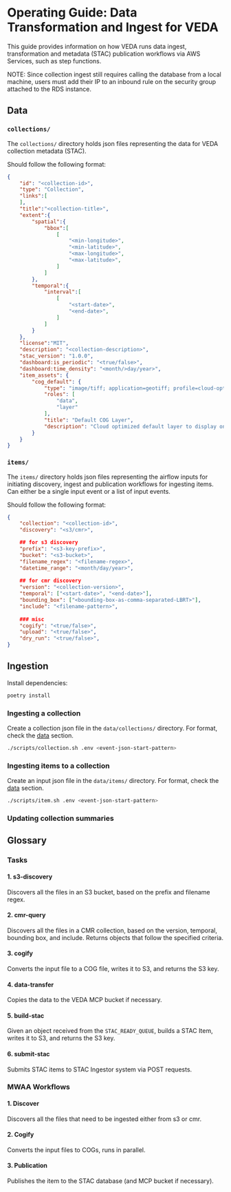 # Operating Guide: Data Transformation and Ingest for VEDA

This guide provides information on how VEDA runs data ingest, transformation and metadata (STAC) publication workflows via AWS Services, such as step functions.

NOTE: Since collection ingest still requires calling the database from a local machine, users must add their IP to an inbound rule on the security group attached to the RDS instance.

## Data

### `collections/`

The `collections/` directory holds json files representing the data for VEDA collection metadata (STAC).

Should follow the following format:

```json
{
    "id": "<collection-id>",
    "type": "Collection",
    "links":[
    ],
    "title":"<collection-title>",
    "extent":{
        "spatial":{
            "bbox":[
                [
                    "<min-longitude>",
                    "<min-latitude>",
                    "<max-longitude>",
                    "<max-latitude>",
                ]
            ]
        },
        "temporal":{
            "interval":[
                [
                    "<start-date>",
                    "<end-date>",
                ]
            ]
        }
    },
    "license":"MIT",
    "description": "<collection-description>",
    "stac_version": "1.0.0",
    "dashboard:is_periodic": "<true/false>",
    "dashboard:time_density": "<month/>day/year>",
    "item_assets": {
        "cog_default": {
            "type": "image/tiff; application=geotiff; profile=cloud-optimized",
            "roles": [
                "data",
                "layer"
            ],
            "title": "Default COG Layer",
            "description": "Cloud optimized default layer to display on map"
        }
    }
}

```

### `items/`

The `items/` directory holds json files representing the airflow inputs for initiating discovery, ingest and publication workflows for ingesting items.
Can either be a single input event or a list of input events.

Should follow the following format:

```json
{
    "collection": "<collection-id>",
    "discovery": "<s3/cmr>",

    ## for s3 discovery
    "prefix": "<s3-key-prefix>",
    "bucket": "<s3-bucket>",
    "filename_regex": "<filename-regex>",
    "datetime_range": "<month/day/year>",
    
    ## for cmr discovery
    "version": "<collection-version>",
    "temporal": ["<start-date>", "<end-date>"],
    "bounding_box": ["<bounding-box-as-comma-separated-LBRT>"],
    "include": "<filename-pattern>",
    
    ### misc
    "cogify": "<true/false>",
    "upload": "<true/false>",
    "dry_run": "<true/false>",
}
```

## Ingestion

Install dependencies:

```bash
poetry install
```

### Ingesting a collection

Create a collection json file in the `data/collections/` directory. For format, check the [data](#data) section.

```bash
./scripts/collection.sh .env <event-json-start-pattern>
```

### Ingesting items to a collection

Create an input json file in the `data/items/` directory. For format, check the [data](#data) section.

```bash
./scripts/item.sh .env <event-json-start-pattern>
```


### Updating collection summaries


## Glossary

### Tasks

#### 1. s3-discovery

Discovers all the files in an S3 bucket, based on the prefix and filename regex.

#### 2. cmr-query

Discovers all the files in a CMR collection, based on the version, temporal, bounding box, and include. Returns objects that follow the specified criteria.

#### 3. cogify

Converts the input file to a COG file, writes it to S3, and returns the S3 key.

#### 4. data-transfer

Copies the data to the VEDA MCP bucket if necessary.

#### 5. build-stac

Given an object received from the `STAC_READY_QUEUE`, builds a STAC Item, writes it to S3, and returns the S3 key.

#### 6. submit-stac

Submits STAC items to STAC Ingestor system via POST requests.

### MWAA Workflows

#### 1. Discover

Discovers all the files that need to be ingested either from s3 or cmr.

#### 2. Cogify

Converts the input files to COGs, runs in parallel.

#### 3. Publication

Publishes the item to the STAC database (and MCP bucket if necessary).
